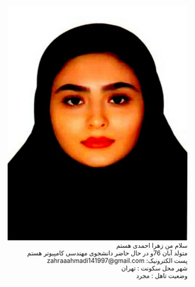 <div dir="rtl">
<img src="pic.jpeg">
<br>
سلام من زهرا احمدی هستم
<br>
متولد آبان 76و در حال حاضر دانشجوی مهندسی کامپیوتر هستم
<br>
پست الکترونیک: zahraaahmadi141997@gmail.com 
<br>
شهر محل سکونت : تهران
<br>
وضعیت تاهل : مجرد

</div>
